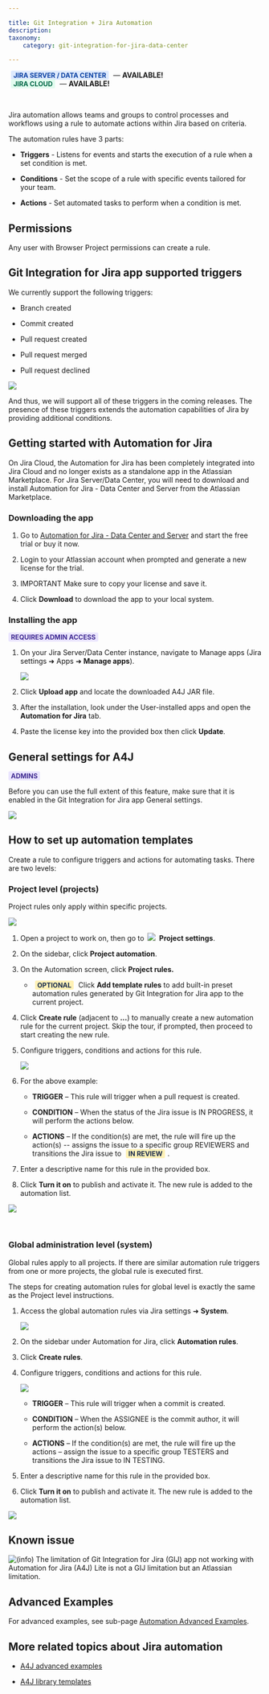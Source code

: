 ```yaml
---

title: Git Integration + Jira Automation
description: 
taxonomy:
    category: git-integration-for-jira-data-center

---
```


<b style='background-color:#DEEAFE; padding:1px 5px; color:#0C42A3; border-radius:3px; margin: 0 5px; font-size: small;'>JIRA SERVER / DATA CENTER</b> &mdash; <b>AVAILABLE!</b><br>
<b style='background-color:#E2FCEF; padding:1px 5px; color:#006745; border-radius:3px; margin: 0 5px; font-size: small;'>JIRA CLOUD</b> &mdash; <b>AVAILABLE!</b>

<br>

Jira automation allows teams and groups to control processes and workflows using a rule to automate actions within Jira based on criteria.

The automation rules have 3 parts:

*   **Triggers** - Listens for events and starts the execution of a rule when a set condition is met.

*   **Conditions** - Set the scope of a rule with specific events tailored for your team.

*   **Actions** - Set automated tasks to perform when a condition is met.

## Permissions

Any user with Browser Project permissions can create a rule.

## Git Integration for Jira app supported triggers

We currently support the following triggers:

*   Branch created

*   Commit created

*   Pull request created

*   Pull request merged

*   Pull request declined


![](https://bigbrassband.atlassian.net/wiki/download/attachments/2126905349/gitserver-supported-a4j-triggers.png?api=v2)

And thus, we will support all of these triggers in the coming releases. The presence of these triggers extends the automation capabilities of Jira by providing additional conditions.

## Getting started with Automation for Jira

On Jira Cloud, the Automation for Jira has been completely integrated into Jira Cloud and no longer exists as a standalone app in the Atlassian Marketplace. For Jira Server/Data Center, you will need to download and install Automation for Jira - Data Center and Server from the Atlassian Marketplace.

### Downloading the app

1.  Go to [Automation for Jira - Data Center and Server](https://marketplace.atlassian.com/apps/1215460/automation-for-jira-data-center-and-server?hosting=datacenter&tab=overview) and start the free trial or buy it now.

2.  Login to your Atlassian account when prompted and generate a new license for the trial.

3.  IMPORTANT Make sure to copy your license and save it.

4.  Click **Download** to download the app to your local system.


### Installing the app

<b style='background-color:#EAE5FE; padding:1px 5px; color:#412C92; border-radius:3px; margin: 0 5px 0 0; font-size: small;'>REQUIRES ADMIN ACCESS</b>

1.  On your Jira Server/Data Center instance, navigate to Manage apps (Jira settings ➜ Apps ➜ **Manage apps**).

    ![](https://bigbrassband.atlassian.net/wiki/download/attachments/2126905349/jira-admin-cfg-manage-apps-upload-app-sel(c).png?api=v2)

2.  Click **Upload app** and locate the downloaded A4J JAR file.

3.  After the installation, look under the User-installed apps and open the **Automation for Jira** tab.

4.  Paste the license key into the provided box then click **Update**.


## General settings for A4J

<b style='background-color:#EAE5FE; padding:1px 5px; color:#412C92; border-radius:3px; margin: 0 5px 0 0; font-size: small;'>ADMINS</b>

Before you can use the full extent of this feature, make sure that it is enabled in the Git Integration for Jira app General settings.

![](https://bigbrassband.atlassian.net/wiki/download/attachments/2126905349/jira-server-gen-cfg-jira-automation-setting.png?api=v2)

## How to set up automation templates

Create a rule to configure triggers and actions for automating tasks. There are two levels:

### Project level (projects)

Project rules only apply within specific projects.

![](https://bigbrassband.atlassian.net/wiki/download/attachments/2126905349/gitserver-proj-settings-automation-sel-a1.png?api=v2)

1.  Open a project to work on, then go to <img src='/wp-content/uploads/gij-jira-sys-admin-icon.png' style='margin: 0 3px' /> **Project settings**.

2.  On the sidebar, click **Project automation**.

3.  On the Automation screen, click **Project rules.**

    *   <b style='background-color:#FFF1B6; padding:1px 5px; color:#172A4C; border-radius:3px; margin: 0 5px; font-size: small;'>OPTIONAL</b> Click **Add template rules** to add built-in preset automation rules generated by Git Integration for Jira app to the current project.

4.  Click **Create rule** (adjacent to **...**) to manually create a new automation rule for the current project. Skip the tour, if prompted, then proceed to start creating the new rule.

5.  Configure triggers, conditions and actions for this rule.

    ![](https://bigbrassband.atlassian.net/wiki/download/attachments/2126905349/gitserver-create-automation-rule-example(c1).png?api=v2)

6.  For the above example:

    *   **TRIGGER** – This rule will trigger when a pull request is created.

    *   **CONDITION** – When the status of the Jira issue is IN PROGRESS, it will perform the actions below.

    *   **ACTIONS** – If the condition(s) are met, the rule will fire up the action(s) -- assigns the issue to a specific group REVIEWERS and transitions the Jira issue to <b style='background-color:#FFF1B6; padding:1px 5px; color:#172A4C; border-radius:3px; margin: 0 5px; font-size: small;'>IN REVIEW</b>.

7.  Enter a descriptive name for this rule in the provided box.

8.  Click **Turn it on** to publish and activate it. The new rule is added to the automation list.


![](https://bigbrassband.atlassian.net/wiki/download/attachments/2126905349/gitserver-create-automation-rule-list-sel.png?api=v2)

<br>

### Global administration level (system)

Global rules apply to all projects. If there are similar automation rule triggers from one or more projects, the global rule is executed first.

The steps for creating automation rules for global level is exactly the same as the Project level instructions.

1.  Access the global automation rules via Jira settings ➜ **System**.

    ![](https://bigbrassband.atlassian.net/wiki/download/attachments/2126905349/gitserver-system-menu-sidebar-automation(c).png?api=v2)

2.  On the sidebar under Automation for Jira, click **Automation rules**.

3.  Click **Create rules**.

4.  Configure triggers, conditions and actions for this rule.

    ![](https://bigbrassband.atlassian.net/wiki/download/attachments/2126905349/gitserver-global-automation-rule-example-2(c1).png?api=v2)

    *   **TRIGGER** – This rule will trigger when a commit is created.

    *   **CONDITION** – When the ASSIGNEE is the commit author, it will perform the action(s) below.

    *   **ACTIONS** – If the condition(s) are met, the rule will fire up the actions – assign the issue to a specific group TESTERS and transitions the Jira issue to IN TESTING.

5.  Enter a descriptive name for this rule in the provided box.

6.  Click **Turn it on** to publish and activate it. The new rule is added to the automation list.


![](https://bigbrassband.atlassian.net/wiki/download/attachments/2126905349/gitserver-global-automation-rule-list-add.png?api=v2)

## Known issue

![(info)](https://bigbrassband.atlassian.net/wiki/s/1390985508/6452/54e101d7235b2d7307c412fdfb4c3bd12f35dd91/_/images/icons/emoticons/information.png) The limitation of Git Integration for Jira (GIJ) app not working with Automation for Jira (A4J) Lite is not a GIJ limitation but an Atlassian limitation.

## Advanced Examples

For advanced examples, see sub-page [Automation Advanced Examples](https://bigbrassband.atlassian.net/wiki/spaces/GITCLOUD/pages/1714257921).

## More related topics about Jira automation

*   [A4J advanced examples](/git-integration-for-jira-data-center/Git-integration-plus-Jira-automation-advanced-examples-gij-self-managed/)

*   [A4J library templates](/git-integration-for-jira-data-center/Git-Integration-for-Jira-automation-template-library/)

